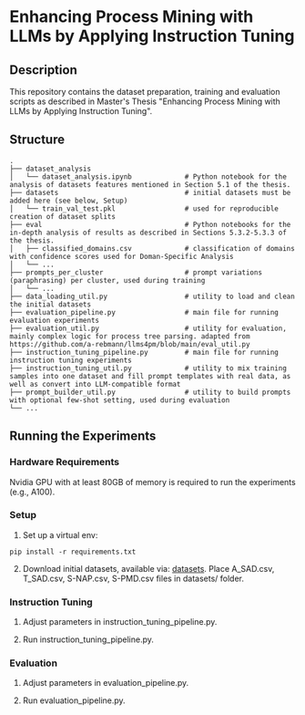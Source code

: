 # Enhancing Process Mining with LLMs by Applying Instruction Tuning

## Description
This repository contains the dataset preparation, training and evaluation scripts as described in Master's Thesis "Enhancing Process Mining with LLMs by Applying Instruction Tuning".

## Structure
```
.
├── dataset_analysis                        
│   └── dataset_analysis.ipynb             # Python notebook for the analysis of datasets features mentioned in Section 5.1 of the thesis.
├── datasets                               # initial datasets must be added here (see below, Setup)
│   └── train_val_test.pkl                 # used for reproducible creation of dataset splits
├── eval                                   # Python notebooks for the in-depth analysis of results as described in Sections 5.3.2-5.3.3 of the thesis.
│   ├── classified_domains.csv             # classification of domains with confidence scores used for Doman-Specific Analysis
│   └── ... 
├── prompts_per_cluster                    # prompt variations (paraphrasing) per cluster, used during training
│   └── ... 
├── data_loading_util.py                   # utility to load and clean the initial datasets
├── evaluation_pipeline.py                 # main file for running evaluation experiments
├── evaluation_util.py                     # utility for evaluation, mainly complex logic for process tree parsing. adapted from https://github.com/a-rebmann/llms4pm/blob/main/eval_util.py
├── instruction_tuning_pipeline.py         # main file for running instruction tuning experiments
├── instruction_tuning_util.py             # utility to mix training samples into one dataset and fill prompt templates with real data, as well as convert into LLM-compatible format
├── prompt_builder_util.py                 # utility to build prompts with optional few-shot setting, used during evaluation
└── ...
```

## Running the Experiments

### Hardware Requirements
Nvidia GPU with at least 80GB of memory is required to run the experiments (e.g., A100).

### Setup 

1. Set up a virtual env:

```shell
pip install -r requirements.txt
```

2. Download initial datasets, available via: [datasets](https://zenodo.org/records/14273161). Place A_SAD.csv, T_SAD.csv, S-NAP.csv, S-PMD.csv files in datasets/ folder.

### Instruction Tuning

1. Adjust parameters in instruction_tuning_pipeline.py.

2. Run instruction_tuning_pipeline.py.

### Evaluation

1. Adjust parameters in evaluation_pipeline.py.

2. Run evaluation_pipeline.py.
